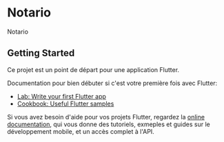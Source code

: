 # Notario

Notario

## Getting Started

Ce projet est un point de départ pour une application Flutter.

Documentation pour bien débuter si c'est votre première fois avec Flutter:

- [Lab: Write your first Flutter app](https://docs.flutter.dev/get-started/codelab)
- [Cookbook: Useful Flutter samples](https://docs.flutter.dev/cookbook)

Si vous avez besoin d'aide pour vos projets Flutter, regardez la
[online documentation](https://docs.flutter.dev/), qui vous donne des tutoriels,
exmeples et guides sur le développement mobile, et un accès complet à l'API.